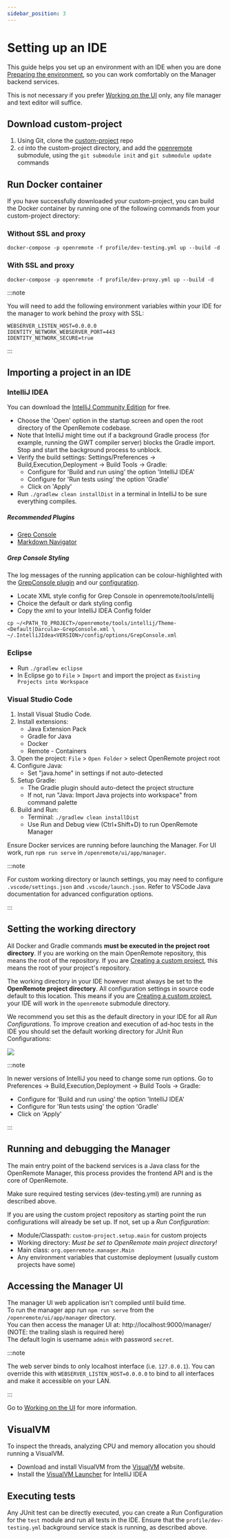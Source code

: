 ```yaml
---
sidebar_position: 3
---
```


# Setting up an IDE

This guide helps you set up an environment with an IDE when you are done [Preparing the environment](preparing-the-environment.md), so you can work comfortably on the Manager backend services.

This is not necessary if you prefer [Working on the UI](working-on-ui-and-apps.md) only, any file manager and text editor will suffice.

## Download custom-project
 
1. Using Git, clone the [custom-project](https://github.com/openremote/custom-project) repo
2. `cd` into the custom-project directory, and add the [openremote](https://github.com/openremote/openremote) submodule, using the `git submodule init` and `git submodule update` commands

## Run Docker container

If you have successfully downloaded your custom-project, you can build the Docker container by running one of the following commands from your custom-project directory:

### Without SSL and proxy

```shell
docker-compose -p openremote -f profile/dev-testing.yml up --build -d
```

### With SSL and proxy

```shell
docker-compose -p openremote -f profile/dev-proxy.yml up --build -d
```

:::note

You will need to add the following environment variables within your IDE for the manager to work behind the proxy with SSL:

```shell
WEBSERVER_LISTEN_HOST=0.0.0.0
IDENTITY_NETWORK_WEBSERVER_PORT=443
IDENTITY_NETWORK_SECURE=true
```

:::

## Importing a project in an IDE

### IntelliJ IDEA

You can download the [IntelliJ Community Edition](https://www.jetbrains.com/idea/download/) for free.

- Choose the 'Open' option in the startup screen and open the root directory of the OpenRemote codebase.
- Note that IntelliJ might time out if a background Gradle process (for example, running the GWT compiler server) blocks the Gradle import. Stop and start the background process to unblock.
- Verify the build settings: Settings/Preferences -> Build,Execution,Deployment -> Build Tools -> Gradle:
  - Configure for 'Build and run using' the option 'IntelliJ IDEA'
  - Configure for 'Run tests using' the option 'Gradle'
  - Click on 'Apply'
- Run `./gradlew clean installDist` in a terminal in IntelliJ to be sure everything compiles.

##### Recommended Plugins

- [Grep Console](https://plugins.jetbrains.com/plugin/7125-grep-console)
- [Markdown Navigator](https://plugins.jetbrains.com/plugin/7896-markdown-navigator)

##### Grep Console Styling

The log messages of the running application can be colour-highlighted with the [GrepConsole plugin](https://plugins.jetbrains.com/plugin/7125-grep-console) and our [configuration](https://github.com/openremote/openremote/tree/master/tools/intellij).

- Locate XML style config for Grep Console in openremote/tools/intellij
- Choice the default or dark styling config
- Copy the xml to your IntelliJ IDEA Config folder 

```shell
cp ~/<PATH_TO_PROJECT>/openremote/tools/intellij/Theme-<Default|Darcula>-GrepConsole.xml \
~/.IntelliJIdea<VERSION>/config/options/GrepConsole.xml
```

### Eclipse

- Run `./gradlew eclipse`
- In Eclipse go to `File` > `Import` and import the project as `Existing Projects into Workspace`

### Visual Studio Code

1. Install Visual Studio Code.
2. Install extensions:
    - Java Extension Pack
    - Gradle for Java
    - Docker
    - Remote - Containers
3. Open the project: `File` > `Open Folder` > select OpenRemote project root
4. Configure Java:
    - Set "java.home" in settings if not auto-detected
5. Setup Gradle:
    - The Gradle plugin should auto-detect the project structure
    - If not, run "Java: Import Java projects into workspace" from command palette
6. Build and Run:
    - Terminal: `./gradlew clean installDist`
    - Use Run and Debug view (Ctrl+Shift+D) to run OpenRemote Manager


Ensure Docker services are running before launching the Manager. For UI work, run `npm run serve` in `/openremote/ui/app/manager`.

:::note

For custom working directory or launch settings, you may need to configure `.vscode/settings.json` and `.vscode/launch.json`. Refer to VSCode Java documentation for advanced configuration options.

:::

## Setting the working directory

All Docker and Gradle commands **must be executed in the project root directory**. If you are working on the main OpenRemote repository, this means the root of the repository. If you are [Creating a custom project](creating-a-custom-project.md), this means the root of your project's repository.

The working directory in your IDE however must always be set to the **OpenRemote project directory**. All configuration settings in source code default to this location. This means if you are [Creating a custom project](creating-a-custom-project.md), your IDE will work in the `openremote` submodule directory.

We recommend you set this as the default directory in your IDE for all *Run Configurations*. To improve creation and execution of ad-hoc tests in the IDE you should set the default working directory for JUnit Run Configurations:

![](img/intellij-run-configuration-default-settings.png)

:::note

In newer versions of IntelliJ you need to change some run options. Go to Preferences -> Build,Execution,Deployment -> Build Tools -> Gradle:
- Configure for 'Build and run using' the option 'IntelliJ IDEA'
- Configure for 'Run tests using' the option 'Gradle'
- Click on 'Apply'

:::

## Running and debugging the Manager

The main entry point of the backend services is a Java class for the OpenRemote Manager, this process provides the frontend API and is the core of OpenRemote.

Make sure required testing services (dev-testing.yml) are running as described above.

If you are using the custom project repository as starting point the run configurations will already be set up. If not, set up a *Run Configuration*:

- Module/Classpath: `custom-project.setup.main` for custom projects
- Working directory: *Must be set to OpenRemote main project directory!*
- Main class: `org.openremote.manager.Main`
- Any environment variables that customise deployment (usually custom projects have some)

## Accessing the Manager UI

The manager UI web application isn't compiled until build time. \
To run the manager app run `npm run serve` from the `/openremote/ui/app/manager` directory.\
You can then access the manager UI at: http://localhost:9000/manager/ (NOTE: the trailing slash is required here) \
The default login is username `admin` with password `secret`.


:::note

The web server binds to only localhost interface (i.e. `127.0.0.1`). You can override this with `WEBSERVER_LISTEN_HOST=0.0.0.0` to bind to all interfaces and make it accessible on your LAN.

:::

Go to [Working on the UI](working-on-ui-and-apps.md#working-on-an-app-eg-manager-ui) for more information.

## VisualVM

To inspect the threads, analyzing CPU and memory allocation you should running a VisualVM.

- Download and install VisualVM from the [VisualVM](https://visualvm.github.io/) website.
- Install the [VisualVM Launcher](https://plugins.jetbrains.com/plugin/7115-visualvm-launcher) for IntelliJ IDEA

## Executing tests

Any JUnit test can be directly executed, you can create a Run Configuration for the `test` module and run all tests in the IDE. Ensure that the `profile/dev-testing.yml` background service stack is running, as described above.
